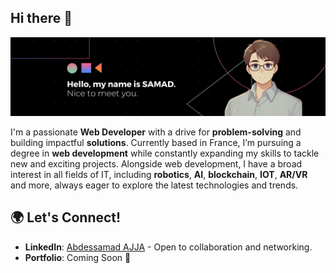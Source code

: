 ## Hi there 👋

![banner](banner.png)

I'm a passionate **Web Developer** with a drive for **problem-solving** and building impactful **solutions**. Currently based in France, I’m pursuing a degree in **web development** while constantly expanding my skills to tackle new and exciting projects. Alongside web development, I have a broad interest in all fields of IT, including **robotics**, **AI**, **blockchain**, **IOT**, **AR/VR** and more, always eager to explore the latest technologies and trends.

## 🌍 Let's Connect!

- **LinkedIn**: [Abdessamad AJJA](www.linkedin.com/in/abdessamad-ajja) - Open to collaboration and networking.
- **Portfolio**: Coming Soon 🚀

